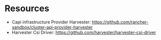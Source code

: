 # Resources

* Capi infrastructure Provider Harvester: https://github.com/rancher-sandbox/cluster-api-provider-harvester
* Harvester Csi Driver: https://github.com/harvester/harvester-csi-driver

